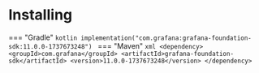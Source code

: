 # Installing

=== "Gradle"
    ```kotlin
    implementation("com.grafana:grafana-foundation-sdk:11.0.0-1737673248")
    ```
=== "Maven"
    ```xml
    <dependency>
        <groupId>com.grafana</groupId>
        <artifactId>grafana-foundation-sdk</artifactId>
        <version>11.0.0-1737673248</version>
    </dependency>
    ```
